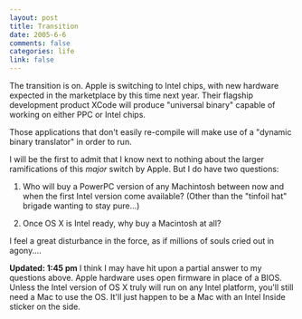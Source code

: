 ```yaml
--- 
layout: post
title: Transition
date: 2005-6-6
comments: false
categories: life
link: false
---
```

The transition is on. Apple is switching to Intel chips, with new hardware expected in the marketplace by this time next year. Their flagship development product XCode will produce "universal binary" capable of working on either PPC or Intel chips.

Those applications that don't easily re-compile will make use of a "dynamic binary translator" in order to run.

I will be the first to admit that I know next to nothing about the larger ramifications of this *major* switch by Apple. But I do have two questions:

1) Who will buy a PowerPC version of any Machintosh between now and when the first Intel version come available? (Other than the "tinfoil hat" brigade wanting to stay pure...)

2) Once OS X is Intel ready, why buy a Macintosh at all?

I feel a great disturbance in the force, as if millions of souls cried out in agony....

<strong>Updated: 1:45 pm</strong>
I think I may have hit upon a partial answer to my questions above. Apple hardware uses open firmware in place of a BIOS. Unless the Intel version of OS X truly will run on any Intel platform, you'll still need a Mac to use the OS. It'll just happen to be a Mac with an Intel Inside sticker on the side.
